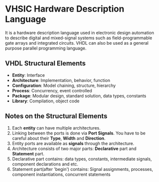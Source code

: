 # VHSIC Hardware Description Language
It is a hardware description language used in electronic design automation to describe digital and mixed-signal systems such as field-programmable gate arrays and integrated circuits. VHDL can also be used as a general purpose parallel programming language.

## VHDL Structural Elements
* **Entity**: Interface
* **Architecture**: Implementation, behavior, function
* **Configuration**: Model chaining, structure, hierarchy
* **Process**: Concurrency, event controlled
* **Package**: Modular design, standard solution, data types, constants
* **Library**: Compilation, object code

## Notes on the Structural Elements
1. Each **entity** can have multiple architectures.
2. Linking between the ports is done via **Port Signals**. You have to be careful about their **Type**, **Width** and **Direction**.
3. Entity ports are available as **signals** through the architecture.
4. Architecture consists of two major parts: **Declarative** part and **Statement** part.
5. Declarative part contains: data types, constants, intermediate signals, component declarations and etc.
6. Statement part(after 'begin') contains: Signal assignments, processes, component instantiations, concurrent statements
